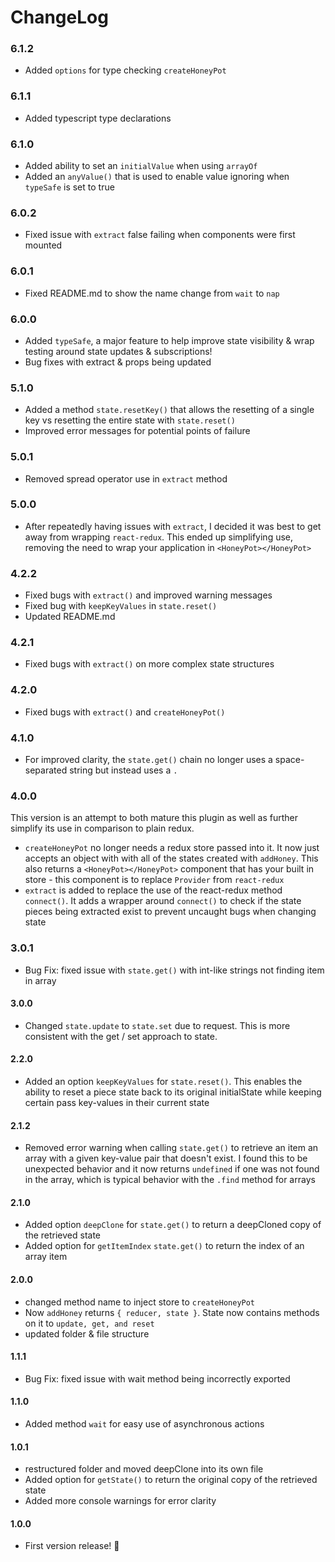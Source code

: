 
# ChangeLog

### **6.1.2**
- Added `options` for type checking `createHoneyPot`

### **6.1.1**
- Added typescript type declarations

### **6.1.0**
- Added ability to set an `initialValue` when using `arrayOf`
- Added an `anyValue()` that is used to enable value ignoring when `typeSafe` is set to true

### **6.0.2**
- Fixed issue with `extract` false failing when components were first mounted

### **6.0.1**
- Fixed README.md to show the name change from `wait` to `nap`

### **6.0.0**
- Added `typeSafe`, a major feature to help improve state visibility & wrap testing around state updates & subscriptions!
- Bug fixes with extract & props being updated 

### **5.1.0**
- Added a method ```state.resetKey()``` that allows the resetting of a single key vs resetting the entire state with ```state.reset()```
- Improved error messages for potential points of failure

### **5.0.1**
- Removed spread operator use in ```extract``` method

### **5.0.0**

- After repeatedly having issues with ```extract```, I decided it was best to get away from wrapping ```react-redux```. This ended up simplifying use, removing the need to wrap your application in ```<HoneyPot></HoneyPot>```

### **4.2.2**

- Fixed bugs with ```extract()``` and improved warning messages
- Fixed bug with ```keepKeyValues``` in ```state.reset()```
- Updated README.md

### **4.2.1**

- Fixed bugs with ```extract()``` on more complex state structures

### **4.2.0**

- Fixed bugs with ```extract()``` and ```createHoneyPot()```

### **4.1.0**

- For improved clarity, the ```state.get()``` chain no longer uses a space-separated string but instead uses a ```.```

### **4.0.0**
This version is an attempt to both mature this plugin as well as further simplify its use in comparison to plain redux.

- ```createHoneyPot``` no longer needs a redux store passed into it. It now just accepts an object with with all of the states created with  ```addHoney```. This also returns a ```<HoneyPot></HoneyPot>``` component that has your built in store - this component is to replace ```Provider``` from ```react-redux```
- ```extract``` is added to replace the use of the react-redux method ```connect()```. It adds a wrapper around ```connect()``` to check if the state pieces being extracted exist to prevent uncaught bugs when changing state

### **3.0.1**
- Bug Fix: fixed issue with `state.get()` with int-like strings not finding item in array

#### **3.0.0**
- Changed ```state.update``` to ```state.set``` due to request. This is more consistent with the get / set approach to state.

#### **2.2.0**
- Added an option ```keepKeyValues``` for ```state.reset()```. This enables the ability to reset a piece state back to its original initialState while keeping certain pass key-values in their current state

#### **2.1.2**
- Removed error warning when calling ```state.get()``` to retrieve an item an array with a given key-value pair that doesn't exist. I found this to be unexpected behavior and it now returns ```undefined``` if one was not found in the array, which is typical behavior with the ```.find``` method for arrays

#### **2.1.0**
- Added option ```deepClone``` for ```state.get()``` to return a deepCloned copy of the retrieved state
- Added option for ```getItemIndex``` ```state.get()``` to return the index of an array item

#### **2.0.0**
- changed method name to inject store to ```createHoneyPot```
- Now ```addHoney``` returns ```{ reducer, state }```. State now contains methods on it to ```update, get, and reset```
- updated folder & file structure

#### **1.1.1**
- Bug Fix: fixed issue with wait method being incorrectly exported

#### **1.1.0**
- Added method ```wait``` for easy use of asynchronous actions 

#### **1.0.1**
- restructured folder and moved deepClone into its own file
- Added option for ```getState()``` to return the original copy of the retrieved state
- Added more console warnings for error clarity

#### **1.0.0**

- First version release! 🎉
